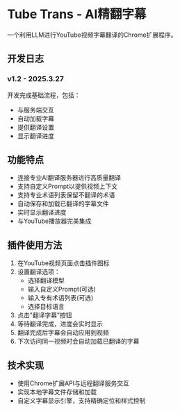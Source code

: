 # Tube Trans - AI精翻字幕

一个利用LLM进行YouTube视频字幕翻译的Chrome扩展程序。

## 开发日志

### v1.2 - 2025.3.27
开发完成基础流程，包括：
- 与服务端交互
- 自动加载字幕
- 提供翻译设置
- 显示翻译进度


## 功能特点

- 连接专业AI翻译服务器进行高质量翻译
- 支持自定义Prompt以提供视频上下文
- 支持专业术语列表保留不翻译的术语
- 自动保存和加载已翻译的字幕文件
- 实时显示翻译进度
- 与YouTube播放器完美集成

## 插件使用方法

1. 在YouTube视频页面点击插件图标
2. 设置翻译选项：
   - 选择翻译模型
   - 输入自定义Prompt(可选)
   - 输入专有术语列表(可选)
   - 选择目标语言
3. 点击"翻译字幕"按钮
4. 等待翻译完成，进度会实时显示
5. 翻译完成后字幕会自动应用到视频
6. 下次访问同一视频时会自动加载已翻译的字幕

## 技术实现

- 使用Chrome扩展API与远程翻译服务交互
- 实现本地字幕文件存储和加载
- 自定义字幕显示引擎，支持精确定位和样式控制
